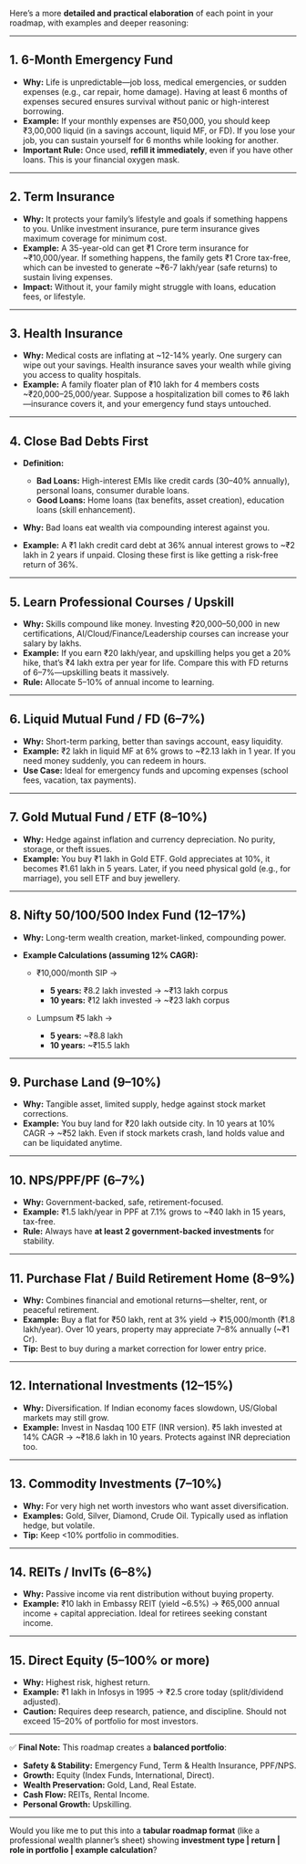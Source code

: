 Here’s a more **detailed and practical elaboration** of each point in your roadmap, with examples and deeper reasoning:

---

## **1. 6-Month Emergency Fund**

* **Why:** Life is unpredictable—job loss, medical emergencies, or sudden expenses (e.g., car repair, home damage). Having at least 6 months of expenses secured ensures survival without panic or high-interest borrowing.
* **Example:** If your monthly expenses are ₹50,000, you should keep ₹3,00,000 liquid (in a savings account, liquid MF, or FD). If you lose your job, you can sustain yourself for 6 months while looking for another.
* **Important Rule:** Once used, **refill it immediately**, even if you have other loans. This is your financial oxygen mask.

---

## **2. Term Insurance**

* **Why:** It protects your family’s lifestyle and goals if something happens to you. Unlike investment insurance, pure term insurance gives maximum coverage for minimum cost.
* **Example:** A 35-year-old can get ₹1 Crore term insurance for \~₹10,000/year. If something happens, the family gets ₹1 Crore tax-free, which can be invested to generate \~₹6-7 lakh/year (safe returns) to sustain living expenses.
* **Impact:** Without it, your family might struggle with loans, education fees, or lifestyle.

---

## **3. Health Insurance**

* **Why:** Medical costs are inflating at \~12-14% yearly. One surgery can wipe out your savings. Health insurance saves your wealth while giving you access to quality hospitals.
* **Example:** A family floater plan of ₹10 lakh for 4 members costs \~₹20,000–25,000/year. Suppose a hospitalization bill comes to ₹6 lakh—insurance covers it, and your emergency fund stays untouched.

---

## **4. Close Bad Debts First**

* **Definition:**

  * **Bad Loans:** High-interest EMIs like credit cards (30–40% annually), personal loans, consumer durable loans.
  * **Good Loans:** Home loans (tax benefits, asset creation), education loans (skill enhancement).
* **Why:** Bad loans eat wealth via compounding interest against you.
* **Example:** A ₹1 lakh credit card debt at 36% annual interest grows to \~₹2 lakh in 2 years if unpaid. Closing these first is like getting a risk-free return of 36%.

---

## **5. Learn Professional Courses / Upskill**

* **Why:** Skills compound like money. Investing ₹20,000–50,000 in new certifications, AI/Cloud/Finance/Leadership courses can increase your salary by lakhs.
* **Example:** If you earn ₹20 lakh/year, and upskilling helps you get a 20% hike, that’s ₹4 lakh extra per year for life. Compare this with FD returns of 6–7%—upskilling beats it massively.
* **Rule:** Allocate 5–10% of annual income to learning.

---

## **6. Liquid Mutual Fund / FD (6–7%)**

* **Why:** Short-term parking, better than savings account, easy liquidity.
* **Example:** ₹2 lakh in liquid MF at 6% grows to \~₹2.13 lakh in 1 year. If you need money suddenly, you can redeem in hours.
* **Use Case:** Ideal for emergency funds and upcoming expenses (school fees, vacation, tax payments).

---

## **7. Gold Mutual Fund / ETF (8–10%)**

* **Why:** Hedge against inflation and currency depreciation. No purity, storage, or theft issues.
* **Example:** You buy ₹1 lakh in Gold ETF. Gold appreciates at 10%, it becomes ₹1.61 lakh in 5 years. Later, if you need physical gold (e.g., for marriage), you sell ETF and buy jewellery.

---

## **8. Nifty 50/100/500 Index Fund (12–17%)**

* **Why:** Long-term wealth creation, market-linked, compounding power.
* **Example Calculations (assuming 12% CAGR):**

  * ₹10,000/month SIP →

    * **5 years:** ₹8.2 lakh invested → \~₹13 lakh corpus
    * **10 years:** ₹12 lakh invested → \~₹23 lakh corpus
  * Lumpsum ₹5 lakh →

    * **5 years:** \~₹8.8 lakh
    * **10 years:** \~₹15.5 lakh

---

## **9. Purchase Land (9–10%)**

* **Why:** Tangible asset, limited supply, hedge against stock market corrections.
* **Example:** You buy land for ₹20 lakh outside city. In 10 years at 10% CAGR → \~₹52 lakh. Even if stock markets crash, land holds value and can be liquidated anytime.

---

## **10. NPS/PPF/PF (6–7%)**

* **Why:** Government-backed, safe, retirement-focused.
* **Example:** ₹1.5 lakh/year in PPF at 7.1% grows to \~₹40 lakh in 15 years, tax-free.
* **Rule:** Always have **at least 2 government-backed investments** for stability.

---

## **11. Purchase Flat / Build Retirement Home (8–9%)**

* **Why:** Combines financial and emotional returns—shelter, rent, or peaceful retirement.
* **Example:** Buy a flat for ₹50 lakh, rent at 3% yield → ₹15,000/month (₹1.8 lakh/year). Over 10 years, property may appreciate 7–8% annually (\~₹1 Cr).
* **Tip:** Best to buy during a market correction for lower entry price.

---

## **12. International Investments (12–15%)**

* **Why:** Diversification. If Indian economy faces slowdown, US/Global markets may still grow.
* **Example:** Invest in Nasdaq 100 ETF (INR version). ₹5 lakh invested at 14% CAGR → \~₹18.6 lakh in 10 years. Protects against INR depreciation too.

---

## **13. Commodity Investments (7–10%)**

* **Why:** For very high net worth investors who want asset diversification.
* **Examples:** Gold, Silver, Diamond, Crude Oil. Typically used as inflation hedge, but volatile.
* **Tip:** Keep <10% portfolio in commodities.

---

## **14. REITs / InvITs (6–8%)**

* **Why:** Passive income via rent distribution without buying property.
* **Example:** ₹10 lakh in Embassy REIT (yield \~6.5%) → ₹65,000 annual income + capital appreciation. Ideal for retirees seeking constant income.

---

## **15. Direct Equity (5–100% or more)**

* **Why:** Highest risk, highest return.
* **Example:** ₹1 lakh in Infosys in 1995 → ₹2.5 crore today (split/dividend adjusted).
* **Caution:** Requires deep research, patience, and discipline. Should not exceed 15–20% of portfolio for most investors.

---

✅ **Final Note:** This roadmap creates a **balanced portfolio**:

* **Safety & Stability:** Emergency Fund, Term & Health Insurance, PPF/NPS.
* **Growth:** Equity (Index Funds, International, Direct).
* **Wealth Preservation:** Gold, Land, Real Estate.
* **Cash Flow:** REITs, Rental Income.
* **Personal Growth:** Upskilling.

---

Would you like me to put this into a **tabular roadmap format** (like a professional wealth planner’s sheet) showing **investment type | return | role in portfolio | example calculation**?
